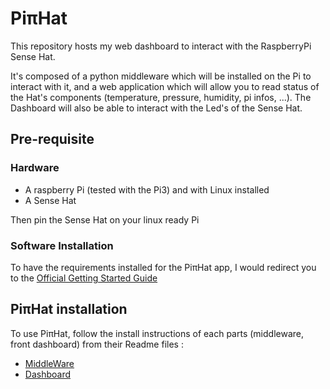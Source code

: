 # PiπHat
This repository hosts my web dashboard to interact with the RaspberryPi Sense Hat.

It's composed of a python middleware which will be installed on the Pi to interact with it, and a web application which will allow you to read status of the Hat's components (temperature, pressure, humidity, pi infos, ...).
The Dashboard will also be able to interact with the Led's of the Sense Hat.


## Pre-requisite
### Hardware
* A raspberry Pi (tested with the Pi3) and with Linux installed
* A Sense Hat
 
Then pin the Sense Hat on your linux ready Pi

### Software Installation
To have the requirements installed for the PiπHat app, I would redirect you to the [Official Getting Started Guide](https://www.raspberrypi.org/learning/getting-started-with-the-sense-hat/requirements/software/)

## PiπHat installation
To use PiπHat, follow the install instructions of each parts (middleware, front dashboard) from their Readme files :
* [MiddleWare](middleware/README.md)
* [Dashboard](front/README.md)
